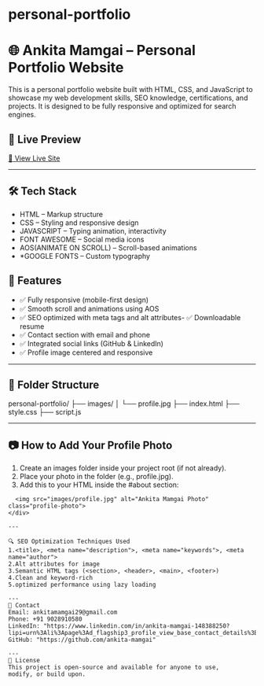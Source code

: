 # personal-portfolio

# 🌐 Ankita Mamgai – Personal Portfolio Website

This is a personal portfolio website built with HTML, CSS, and JavaScript to showcase my web development skills, SEO knowledge, certifications, and projects. It is designed to be fully responsive and optimized for search engines.

## 📸 Live Preview

[🔗 View Live Site](https://your-live-link.com)

---

## 🛠 Tech Stack

- HTML – Markup structure
- CSS – Styling and responsive design
- JAVASCRIPT – Typing animation, interactivity
- FONT AWESOME – Social media icons
- AOS(ANIMATE ON SCROLL) – Scroll-based animations
- *GOOGLE FONTS – Custom typography


## 🚀 Features

- ✅ Fully responsive (mobile-first design)
- ✅ Smooth scroll and animations using AOS
- ✅ SEO optimized with meta tags and alt attributes- ✅ Downloadable resume
- ✅ Contact section with email and phone
- ✅ Integrated social links (GitHub & LinkedIn)
- ✅ Profile image centered and responsive

---

## 📂 Folder Structure
personal-portfolio/
├── images/
│ └── profile.jpg
├── index.html
├── style.css
├── script.js


---

## 📷 How to Add Your Profile Photo

1. Create an images folder inside your project root (if not already).
2. Place your photo in the folder (e.g., profile.jpg).
3. Add this to your HTML inside the #about section:

```html<div class="about-img">
  <img src="images/profile.jpg" alt="Ankita Mamgai Photo" class="profile-photo">
</div>

---

🔍 SEO Optimization Techniques Used
1.<title>, <meta name="description">, <meta name="keywords">, <meta name="author">
2.Alt attributes for image
3.Semantic HTML tags (<section>, <header>, <main>, <footer>)
4.Clean and keyword-rich 
5.optimized performance using lazy loading

---
📧 Contact
Email: ankitamamgai29@gmail.com
Phone: ‪+91 9028910580‬
LinkedIn: "https://www.linkedin.com/in/ankita-mamgai-148388250?lipi=urn%3Ali%3Apage%3Ad_flagship3_profile_view_base_contact_details%3BLIWKG1fsRRmkJL6yv%2FoZiA%3D%3D"
GitHub: "https://github.com/ankita-mamgai"

---
📝 License
This project is open-source and available for anyone to use, modify, or build upon.

